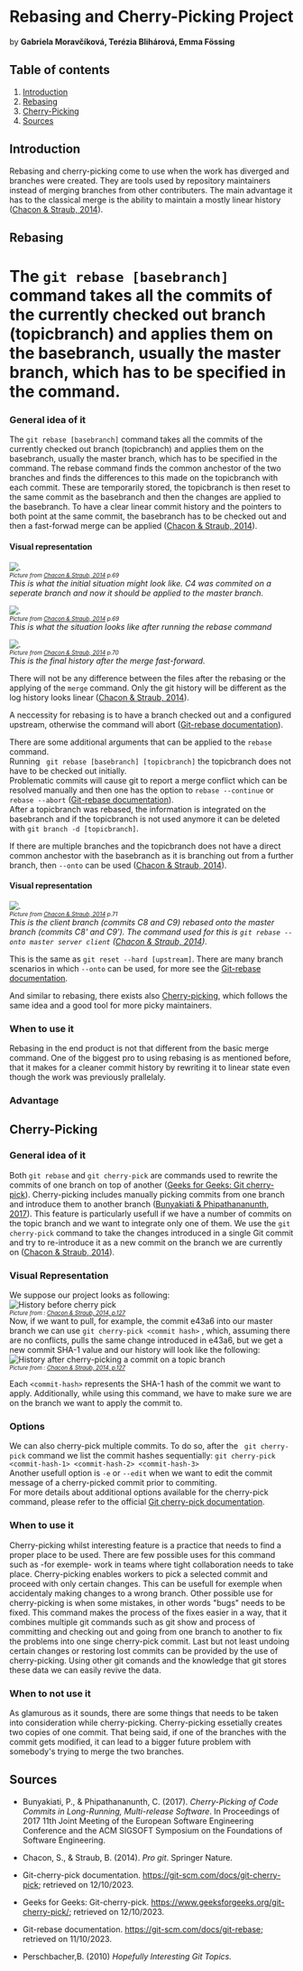 # Rebasing and Cherry-Picking Project
by **Gabriela Moravčíková, Terézia Blihárová, Emma Fössing**

## Table of contents 
1. [Introduction](#introduction)
2. [Rebasing](#rebasing)   
3. [Cherry-Picking](#cherry-picking)
4. [Sources](#sources)


## Introduction
Rebasing and cherry-picking come to use when the work has diverged and branches were created. They are tools used by repository maintainers instead of merging branches from other contributers. The main advantage it has to the classical merge is the ability to maintain a mostly linear history ([Chacon & Straub, 2014](#pro-git-book)).

## Rebasing

The ```git rebase [basebranch]``` command takes all the commits of the currently checked out branch (topicbranch) and applies them on the basebranch, usually the master branch, which has to be specified in the command.
=======
### General idea of it
The ```git rebase [basebranch]``` command takes all the commits of the currently checked out branch (topicbranch) and applies them on the basebranch, usually the master branch, which has to be specified in the command.
The rebase command finds the common anchestor of the two branches and finds the differences to this made on the topicbranch with each commit. These are temporarily stored, the topicbranch is then reset to the same commit as the basebranch and then the changes are applied to the basebranch. To have a clear linear commit history and the pointers to both point at the same commit, the basebranch has to be checked out and then a fast-forwad merge can be applied ([Chacon & Straub, 2014](#pro-git-book)).

#### Visual representation
![.](./pictures/diverged_work_history.png)<br>
*<font size="1"> Picture from [Chacon & Straub, 2014](#pro-git-book) p.69</font>* <br>
*This is what the initial situation might look like. C4 was commited on a seperate branch and now it should be applied to the master branch.* <br>

![.](./pictures/basic_rebase.png)<br>
*<font size="1"> Picture from [Chacon & Straub, 2014](#pro-git-book) p.69</font>* <br>
*This is what the situation looks like after running the rebase command* <br>

![.](./pictures/basic_rebase_after_merge_ff.png) <br>
*<font size="1"> Picture from [Chacon & Straub, 2014](#pro-git-book) p.70</font>* <br>
*This is the final history after the merge fast-forward.* <br>

There will not be any difference between the files after the rebasing or the applying of the ```merge``` command. Only the git history will be different as the log history looks linear ([Chacon & Straub, 2014](#pro-git-book)). 

A neccessity for rebasing is to have a branch checked out and a configured upstream, otherwise the command will abort ([Git-rebase documentation](#git-scm)).


There are some additional arguments that can be applied to the ```rebase``` command. <br>
Running ``` git rebase [basebranch] [topicbranch]``` the topicbranch does not have to be checked out initially. <br>
Problematic commits will cause git to report a merge conflict which can be resolved manually and then one has the option to ```rebase --continue``` or ```rebase --abort``` ([Git-rebase documentation](#git-scm)). <br>
After a topicbranch was rebased, the information is integrated on the basebranch and if the topicbranch is not used anymore it can be deleted with ```git branch -d [topicbranch]```.

If there are multiple branches and the topicbranch does not have a direct common anchestor with the basebranch as it is branching out from a further branch, then ```--onto``` can be used ([Chacon & Straub, 2014](#pro-git-book)).
#### Visual representation
![.](./pictures/rebasing_topic_off_another_topic.png)<br>
*<font size="1"> Picture from [Chacon & Straub, 2014](#pro-git-book) p.71</font>* <br>
*This is the client branch (commits C8 and C9) rebased onto the master branch (commits C8' and C9'). The command used for this is  ```git rebase --onto master server client``` ([Chacon & Straub, 2014](#pro-git-book))*. <br>

This is the same as ```git reset --hard [upstream]```. There are many branch scenarios in which ```--onto``` can be used, for more see the [Git-rebase documentation](#git-scm).

And similar to rebasing, there exists also [Cherry-picking](#cherry-picking), which follows the same idea and a good tool for more picky maintainers.
### When to use it 
Rebasing in the end product is not that different from the basic merge command. One of the biggest pro to using rebasing is as mentioned before, that it makes for a cleaner commit history by rewriting it to linear state even though the work was previously prallelaly.

### Advantage

## Cherry-Picking
### General idea of it
Both ```git rebase``` and ```git cherry-pick``` are  commands used to rewrite the commits of one branch on top of another ([Geeks for Geeks: Git cherry-pick](#geeks)). Cherry-picking includes manually picking commits from one branch and introduce them to another branch ([Bunyakiati & Phipathananunth, 2017](#cherry_picking_code_commits)). This feature is particularly usefull if we have a number of commits on the topic branch and we want to integrate only one of them.  We use the ```git cherry-pick``` command to take the changes introduced in a single Git commit and try to re-introduce it as a new commit on the branch we are currently on ([Chacon & Straub, 2014](#pro-git-book)). 
### Visual Representation 
We suppose our project looks as following: <br>
![History before cherry pick](./pictures/cherry.png)<br>
*<font size="1"> Picture from : [Chacon & Straub, 2014, p.127](#pro-git-book) </font>*  <br>
Now, if we want to pull, for example, the commit e43a6 into our master branch we can use ``` git cherry-pick <commit hash> ``` , which, assuming there are no conflicts, pulls the same change introduced in e43a6, but we get a new commit SHA-1 value and our history will look like the following: <br>
![History after cherry-picking a commit on a topic branch](./pictures/after_cherry.png)<br> 
*<font size="1"> Picture from : [Chacon & Straub, 2014, p.127](#pro-git-book) </font>*

Each ```<commit-hash>``` represents the SHA-1 hash of the commit we want to apply. Additionally, while using this command, we have to make sure we are on the branch we want to apply the commit to. 

### Options 
We can also cherry-pick multiple commits. To do so, after the ``` git cherry-pick``` command we list the commit hashes sequentially: ``` git cherry-pick <commit-hash-1> <commit-hash-2> <commit-hash-3> ```<br> 
Another usefull option is ```-e``` or ```--edit``` when we want to edit the commit message of a cherry-picked commit prior to commiting. <br>
For more  details about additional options available for the cherry-pick command, please refer to the official [Git cherry-pick documentation](#git-scm2).

 

### When to use it 
Cherry-picking whilst interesting feature is a practice that needs to find a proper place to be used. There are few possible uses for this command such as -for exemple-  work in teams where tight collaboration needs to take place. Cherry-picking enables workers to pick a selected commit and proceed with only certain changes. This can be usefull for exemple when accidentaly making changes to a wrong branch.
Other possible use for cherry-picking is when some mistakes, in other words "bugs" needs to be fixed. This command makes the process of the fixes easier in a way, that it combines multiple git commands such as git show and process of committing and checking out and going from one branch to another to fix the problems into one singe cherry-pick commit.
Last but not least undoing certain changes or restoring lost commits can be provided by the use of cherry-picking. Using other git comands and the knowledge that git stores these data we can easily revive the data. 

### When to not use it
As glamurous as it sounds, there are some things that needs to be taken into consideration while cherry-picking. Cherry-picking essetially creates two copies of one commit. That being said, if one of the branches with the commit gets modified, it can lead to a bigger future problem with somebody's trying to merge the two branches. 


## Sources
- <a id="cherry_picking_code_commits"></a>Bunyakiati, P., & Phipathananunth, C. (2017). *Cherry-Picking of Code Commits in Long-Running, Multi-release Software*. In Proceedings of 2017 11th Joint Meeting of the European Software Engineering Conference and the ACM SIGSOFT Symposium on the Foundations of Software Engineering. 

- <a id="pro-git-book"></a> Chacon, S., & Straub, B. (2014). *Pro git*. Springer Nature.

- <a id="git-scm2"></a> Git-cherry-pick documentation. https://git-scm.com/docs/git-cherry-pick; retrieved on 12/10/2023.

- <a id="geeks"></a> Geeks for Geeks: Git-cherry-pick. https://www.geeksforgeeks.org/git-cherry-pick/; retrieved on 12/10/2023.

- <a id="git-scm"></a> Git-rebase documentation. https://git-scm.com/docs/git-rebase; retrieved on 11/10/2023.

- Perschbacher,B. (2010) *Hopefully Interesting Git Topics.*


